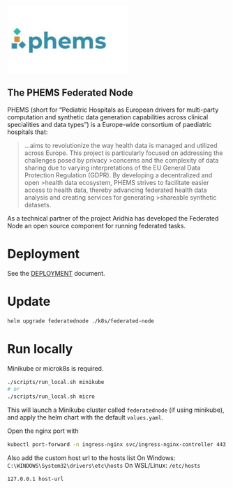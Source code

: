 ![phems_logo](https://github.com/Aridhia-Open-Source/PHEMS_federated_node/blob/readme_update/images/phems_logo_RGB_color_cropped_left%20align.JPG)
## The PHEMS Federated Node

PHEMS (short for “Pediatric Hospitals as European drivers for multi-party computation and synthetic data generation capabilities across clinical specialities and data types”) is a Europe-wide consortium of paediatric hospitals that:

> ...aims to revolutionize the way health data is managed and utilized across Europe. This project is particularly focused on addressing the challenges posed by privacy >concerns and the complexity of data sharing due to varying interpretations of the EU General Data Protection Regulation (GDPR). By developing a decentralized and open >health data ecosystem, PHEMS strives to facilitate easier access to health data, thereby advancing federated health data analysis and creating services for generating >shareable synthetic datasets.

As a technical partner of the project Aridhia has developed the Federated Node an open source component for running federated tasks.


# Deployment

See the [DEPLOYMENT](./DEPLOYMENT.md) document.

# Update
```sh
helm upgrade federatednode ./k8s/federated-node
```

# Run locally
Minikube or microk8s is required.
```sh
./scripts/run_local.sh minikube
# or
./scripts/run_local.sh micro
```

This will launch a Minikube cluster called `federatednode` (if using minikube), and apply the helm chart with the default `values.yaml`.

Open the nginx port with
```sh
kubectl port-forward -n ingress-nginx svc/ingress-nginx-controller 443
```
Also add the custom host url to the hosts list
On Windows: `C:\WINDOWS\System32\drivers\etc\hosts`
On WSL/Linux: `/etc/hosts`
```
127.0.0.1 host-url
```
